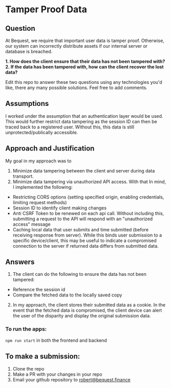 # Tamper Proof Data

## Question
At Bequest, we require that important user data is tamper proof. Otherwise, our system can incorrectly distribute assets if our internal server or database is breached. 

**1. How does the client ensure that their data has not been tampered with?**
<br />
**2. If the data has been tampered with, how can the client recover the lost data?**


Edit this repo to answer these two questions using any technologies you'd like, there any many possible solutions. Feel free to add comments.

## Assumptions
I worked under the assumption that an authentication layer would be used. This would further restrict data tampering as the session ID can then be traced back to a registered user. Without this, this data is still unprotected/publically accessible.

## Approach and Justification
My goal in my approach was to
  1. Minimize data tampering between the client and server during data transport.
  2. Minimize data tampering via unauthorized API access.
With that In mind, I implemented the following:

- Restricting CORS options (setting specified origin, enabling credentials, limiting request methods)
- Session ID to identify client making changes
- Anti CSRF Token to be renewed on each api call. Without including this, submitting a request to the API will respond with an "unauthorized access" message
- Caching local data that user submits and time submitted (before receiving response from server). While this binds user submission to a specific device/client, this may be useful to indicate a compromised connection to the server if returned data differs from submitted data.

## Answers

1. The client can do the following to ensure the data has not been tampered:
- Reference the session id
- Compare the fetched data to the locally saved copy

2. In my approach, the client stores their submitted data as a cookie. In the event that the fetched data is compromised, the client device can alert the user of the disparity and display the original submission data. 

### To run the apps:
```npm run start``` in both the frontend and backend

## To make a submission:
1. Clone the repo
2. Make a PR with your changes in your repo
3. Email your github repository to robert@bequest.finance

